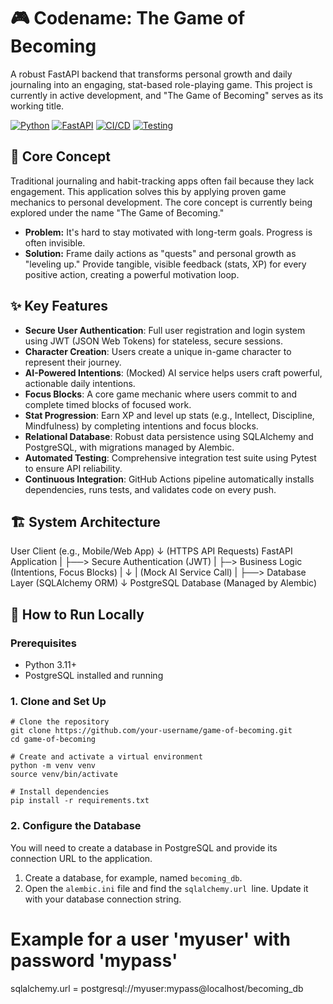 # 🎮 Codename: The Game of Becoming

A robust FastAPI backend that transforms personal growth and daily journaling into an engaging, stat-based role-playing game. This project is currently in active development, and "The Game of Becoming" serves as its working title.

[![Python](https://img.shields.io/badge/Python-3.11-blue.svg)](https://www.python.org/downloads/)
[![FastAPI](https://img.shields.io/badge/FastAPI-Latest-teal)](https://fastapi.tiangolo.com)
[![CI/CD](https://github.com/StevenLomon/game-of-becoming/actions/workflows/ci.yml/badge.svg)](https://github.com/StevenLomon/game-of-becoming/actions/workflows/ci.yml)
[![Testing](https://img.shields.io/badge/Tests-100%25%20Passed-brightgreen)](tests/)

## 🎯 Core Concept

Traditional journaling and habit-tracking apps often fail because they lack engagement. This application solves this by applying proven game mechanics to personal development. The core concept is currently being explored under the name "The Game of Becoming."

-   **Problem:** It's hard to stay motivated with long-term goals. Progress is often invisible.
-   **Solution:** Frame daily actions as "quests" and personal growth as "leveling up." Provide tangible, visible feedback (stats, XP) for every positive action, creating a powerful motivation loop.

## ✨ Key Features

-   **Secure User Authentication**: Full user registration and login system using JWT (JSON Web Tokens) for stateless, secure sessions.
-   **Character Creation**: Users create a unique in-game character to represent their journey.
-   **AI-Powered Intentions**: (Mocked) AI service helps users craft powerful, actionable daily intentions.
-   **Focus Blocks**: A core game mechanic where users commit to and complete timed blocks of focused work.
-   **Stat Progression**: Earn XP and level up stats (e.g., Intellect, Discipline, Mindfulness) by completing intentions and focus blocks.
-   **Relational Database**: Robust data persistence using SQLAlchemy and PostgreSQL, with migrations managed by Alembic.
-   **Automated Testing**: Comprehensive integration test suite using Pytest to ensure API reliability.
-   **Continuous Integration**: GitHub Actions pipeline automatically installs dependencies, runs tests, and validates code on every push.

## 🏗️ System Architecture
User Client (e.g., Mobile/Web App)
↓ (HTTPS API Requests)
FastAPI Application
|
├──> Secure Authentication (JWT)
|
├─> Business Logic (Intentions, Focus Blocks)
|     ↓
|   (Mock AI Service Call)
|
├──> Database Layer (SQLAlchemy ORM)
↓
PostgreSQL Database (Managed by Alembic)

## 🚀 How to Run Locally

### Prerequisites
-   Python 3.11+
-   PostgreSQL installed and running

### 1. Clone and Set Up

```console
# Clone the repository
git clone https://github.com/your-username/game-of-becoming.git
cd game-of-becoming

# Create and activate a virtual environment
python -m venv venv
source venv/bin/activate

# Install dependencies
pip install -r requirements.txt
```

### 2. Configure the Database

You will need to create a database in PostgreSQL and provide its connection URL to the application.

1. Create a database, for example, named `becoming_db`.
2. Open the `alembic.ini` file and find the `sqlalchemy.url `line. Update it with your database connection string.
# Example for a user 'myuser' with password 'mypass'
sqlalchemy.url = postgresql://myuser:mypass@localhost/becoming_db

